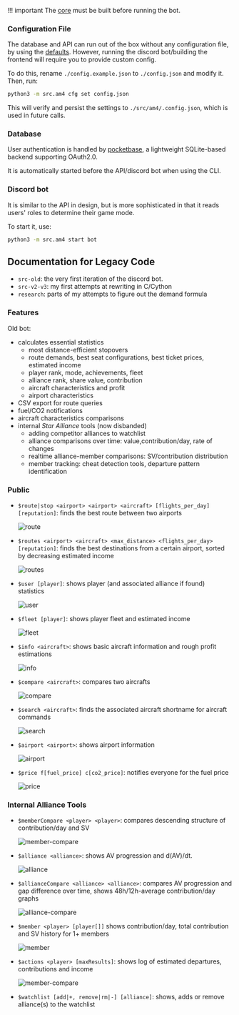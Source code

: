 !!! important
    The [core](./core.md) must be built before running the bot.

### Configuration File
The database and API can run out of the box without any configuration file, by using the [defaults](https://github.com/cathaypacific8747/am4/tree/master/src/am4/config.py). However, running the discord bot/building the frontend will require you to provide custom config.

To do this, rename `./config.example.json` to `./config.json` and modify it. Then, run:
```sh
python3 -m src.am4 cfg set config.json
```
This will verify and persist the settings to `./src/am4/.config.json`, which is used in future calls.

### Database
User authentication is handled by [pocketbase](https://github.com/pocketbase/pocketbase), a lightweight SQLite-based backend supporting OAuth2.0.

It is automatically started before the API/discord bot when using the CLI.

### Discord bot
It is similar to the API in design, but is more sophisticated in that it reads users' roles to determine their game mode.

To start it, use:
```sh
python3 -m src.am4 start bot
```

## Documentation for Legacy Code

- `src-old`: the very first iteration of the discord bot.
- `src-v2-v3`: my first attempts at rewriting in C/Cython
- `research`: parts of my attempts to figure out the demand formula

### Features
Old bot:

- calculates essential statistics
    - most distance-efficient stopovers
    - route demands, best seat configurations, best ticket prices, estimated income
    - player rank, mode, achievements, fleet
    - alliance rank, share value, contribution
    - aircraft characteristics and profit
    - airport characteristics
- CSV export for route queries
- fuel/CO2 notifications
- aircraft characteristics comparisons
- internal *Star Alliance* tools (now disbanded)
    - adding competitor alliances to watchlist
    - alliance comparisons over time: value,contribution/day, rate of changes
    - realtime alliance-member comparisons: SV/contribution distribution
    - member tracking: cheat detection tools, departure pattern identification

### Public
- `$route|stop <airport> <airport> <aircraft> [flights_per_day] [reputation]`: finds the best route between two airports
  
  ![route](../assets/img/route.png)

- `$routes <airport> <aircraft> <max_distance> <flights_per_day> [reputation]`: finds the best destinations from a certain airport, sorted by decreasing estimated income
  
  ![routes](../assets/img/routes.png)

- `$user [player]`: shows player (and associated alliance if found) statistics
  
  ![user](../assets/img/user.png)

- `$fleet [player]`: shows player fleet and estimated income
  
  ![fleet](../assets/img/fleet.png)

- `$info <aircraft>`: shows basic aircraft information and rough profit estimations
  
  ![info](../assets/img/info.png)

- `$compare <aircraft>`: compares two aircrafts
  
  ![compare](../assets/img/compare.png)

- `$search <aircraft>`: finds the associated aircraft shortname for aircraft commands
  
  ![search](../assets/img/search.png)

- `$airport <airport>`: shows airport information
  
  ![airport](../assets/img/airport.png)

- `$price f[fuel_price] c[co2_price]`: notifies everyone for the fuel price
  
  ![price](../assets/img/price.png)

### Internal Alliance Tools
- `$memberCompare <player> <player>`: compares descending structure of contribution/day and SV
  
  ![member-compare](../assets/img/member-compare.png)
- `$alliance <alliance>`: shows AV progression and d(AV)/dt.
  
  ![alliance](../assets/img/alliance.png)
- `$allianceCompare <alliance> <alliance>`: compares AV progression and gap difference over time, shows 48h/12h-average contribution/day graphs
  
  ![alliance-compare](../assets/img/alliance-compare.png)
- `$member <player> [player[]]` shows contribution/day, total contribution and SV history for 1+ members
  
  ![member](../assets/img/member.png)
- `$actions <player> [maxResults]`: shows log of estimated departures, contributions and income
  
  ![member-compare](../assets/img/member-compare.png)
- `$watchlist [add|+, remove|rm|-] [alliance]`: shows, adds or remove alliance(s) to the watchlist